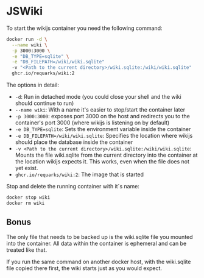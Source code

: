 # JSWiki

To start the wikijs container you need the following command:

```bash
docker run -d \
  --name wiki \
  -p 3000:3000 \
  -e "DB_TYPE=sqlite" \
  -e "DB_FILEPATH=/wiki/wiki.sqlite" 
  -v "<Path to the current directory>/wiki.sqlite:/wiki/wiki.sqlite" 
  ghcr.io/requarks/wiki:2
```

The options in detail:

- `-d`: Run in detached mode (you could close your shell and the wiki should continue to run)
- `--name wiki`: With a name it's easier to stop/start the container later
- `-p 3000:3000`: exposes port 3000 on the host and redirects you to the container's port 3000 (where wikijs is listening on by default)
- `-e DB_TYPE=sqlite`: Sets the environment variable inside the container
- `-e DB_FILEPATH=/wiki/wiki.sqlite`: Specifies the location where wikijs should place the database inside the container
- `-v <Path to the current directory>/wiki.sqlite:/wiki/wiki.sqlite`: Mounts the file wiki.sqlite from the current directory into the container at the location wikijs expects it. This works, even when the file does not yet exist.
- `ghcr.io/requarks/wiki:2`: The image that is started

Stop and delete the running container with it´s name:

```bash
docker stop wiki
docker rm wiki
```

## Bonus

The only file that needs to be backed up is the wiki.sqlite file you mounted into the container. All data within the container is ephemeral and can be treated like that.

If you run the same command on another docker host, with the wiki.sqlite file copied there first, the wiki starts just as you would expect.
